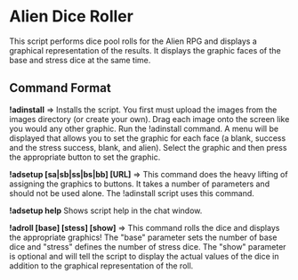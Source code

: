 # Alien Dice Roller

This script performs dice pool rolls for the Alien RPG and displays a graphical representation of the results.  It displays the graphic faces of the base and stress dice at the same time.  

## Command Format

__!adinstall__ =>
Installs the script.  You first must upload the images from the images directory (or create your own). Drag each image onto the screen like you would any other graphic.  Run the !adinstall command. A menu will be displayed that allows you to set the graphic for each face (a blank, success and the stress success, blank, and alien).  Select the graphic and then press the appropriate button to set the graphic.


__!adsetup [sa|sb|ss|bs|bb] [URL]__ =>
This command does the heavy lifting of assigning the graphics to buttons.  It takes a number of parameters and should not be used alone.  The !adinstall script uses this command.

__!adsetup help__
Shows script help in the chat window.  

__!adroll [base] [stess] [show]__ =>
This command rolls the dice and displays the appropriate graphics!  The "base" parameter sets the number of base dice and "stress" defines the number of stress dice.  The "show" parameter is optional and will tell the script to display the actual values of the dice in addition to the graphical representation of the roll.
